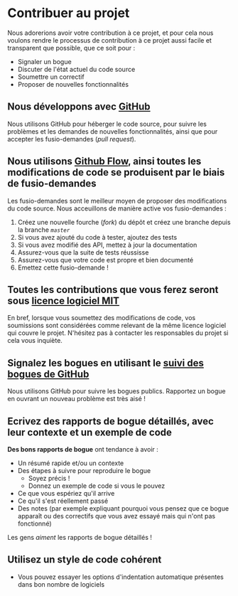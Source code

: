 # Contribuer au projet
Nous adorerions avoir votre contribution à ce projet, et pour cela nous voulons rendre le processus de contribution à ce projet aussi facile et transparent que possible, que ce soit pour :
- Signaler un bogue
- Discuter de l'état actuel du code source
- Soumettre un correctif
- Proposer de nouvelles fonctionnalités

## Nous développons avec [GitHub](https://github.com/)
Nous utilisons GitHub pour héberger le code source, pour suivre les problèmes et les demandes de nouvelles fonctionnalités, ainsi que pour accepter les fusio-demandes (*pull request*). 

## Nous utilisons [Github Flow](https://guides.github.com/introduction/flow/index.html), ainsi toutes les modifications de code se produisent par le biais de fusio-demandes
Les fusio-demandes sont le meilleur moyen de proposer des modifications du code source. Nous acceuillons de manière active vos fusio-demandes :
1. Créez une nouvelle fourche (*fork*) du dépôt et créez une branche depuis la branche *`master`*
2. Si vous avez ajouté du code à tester, ajoutez des tests
3. Si vous avez modifié des API, mettez à jour la documentation
4. Assurez-vous que la suite de tests réussisse
5. Assurez-vous que votre code est propre et bien documenté
6. Emettez cette fusio-demande !

## Toutes les contributions que vous ferez seront sous [licence logiciel MIT](LICENSE)
En bref, lorsque vous soumettez des modifications de code, vos soumissions sont considérées comme relevant de la même licence logiciel qui couvre le projet. N'hésitez pas à contacter les responsables du projet si cela vous inquiète.

## Signalez les bogues en utilisant le [suivi des bogues de GitHub](https://github.com/BaptisteHugot/ZF1/issues)
Nous utilisons GitHub pour suivre les bogues publics. Rapportez un bogue en ouvrant un nouveau problème est très aisé !

## Ecrivez des rapports de bogue détaillés, avec leur contexte et un exemple de code
**Des bons rapports de bogue** ont tendance à avoir :

- Un résumé rapide et/ou un contexte
- Des étapes à suivre pour reproduire le bogue
  - Soyez précis !
  - Donnez un exemple de code si vous le pouvez
- Ce que vous espériez qu'il arrive
- Ce qu'il s'est réellement passé
- Des notes (par exemple expliquant pourquoi vous pensez que ce bogue apparaît ou des correctifs que vous avez essayé mais qui n'ont pas fonctionné)

Les gens *aiment* les rapports de bogue détaillés !

## Utilisez un style de code cohérent
* Vous pouvez essayer les options d'indentation automatique présentes dans bon nombre de logiciels